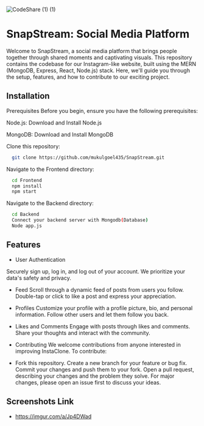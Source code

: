 ![CodeShare (1) (1)](https://github.com/mukulgoel435/SnapStream/assets/74229925/982ae25c-8ba1-4b93-873e-d2121c665700)


# SnapStream: Social Media Platform

Welcome to SnapStream, a social media platform that brings people together through shared moments and captivating visuals. This repository contains the codebase for our Instagram-like website, built using the MERN (MongoDB, Express, React, Node.js) stack. Here, we'll guide you through the setup, features, and how to contribute to our exciting project.


## Installation
Prerequisites
Before you begin, ensure you have the following prerequisites:

Node.js: Download and Install Node.js

MongoDB: Download and Install MongoDB

Clone this repository:

```bash
  git clone https://github.com/mukulgoel435/SnapStream.git

```
Navigate to the Frontend directory:

```bash
  cd Frontend
  npm install
  npm start
```
Navigate to the Backend directory:

```bash
  cd Backend
  Connect your backend server with Mongodb(Database)
  Node app.js
  ```
## Features

- User Authentication
  
Securely sign up, log in, and log out of your account. We prioritize your data's safety and privacy.

- Feed
Scroll through a dynamic feed of posts from users you follow. Double-tap or click to like a post and express your appreciation.

- Profiles
Customize your profile with a profile picture, bio, and personal information. Follow other users and let them follow you back.

- Likes and Comments
Engage with posts through likes and comments. Share your thoughts and interact with the community.

- Contributing
We welcome contributions from anyone interested in improving InstaClone. To contribute:

- Fork this repository.
Create a new branch for your feature or bug fix.
Commit your changes and push them to your fork.
Open a pull request, describing your changes and the problem they solve.
For major changes, please open an issue first to discuss your ideas.


## Screenshots Link

- https://imgur.com/a/Jp4DWad